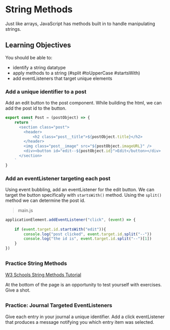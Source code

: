# String Methods

Just like arrays, JavaScript has methods built in to handle manipulating strings.

## Learning Objectives
You should be able to:

* identify a string datatype
* apply methods to a string (#split #toUpperCase #startsWith)
* add eventListeners that target unique elements

### Add a unique identifier to a post

Add an edit button to the post component. While building the html, we can add the post id to the button. 

```js
export const Post = (postObject) => {
    return `
      <section class="post">
        <header>
            <h2 class="post__title">${postObject.title}</h2>
        </header>
        <img class="post__image" src="${postObject.imageURL}" />
        <div><button id="edit--${postObject.id}">Edit</button></div>
      </section>
    `
}

```

### Add an eventListener targeting each post
Using event bubbling, add an eventListener for the edit button. We can target the button specifically with `startsWith()` method. Using the `split()` method we can determine the post id.

> main.js
```js
applicationElement.addEventListener("click", (event) => {
	
	if (event.target.id.startsWith("edit")){
		console.log("post clicked", event.target.id.split("--"))
		console.log("the id is", event.target.id.split("--")[1])
	}
})

```


## <h3 id="Giffy-Practice">Practice String Methods</h3>
[W3 Schools String Methods Tutorial](https://www.w3schools.com/js/js_string_methods.asp)

At the bottom of the page is an opportunity to test yourself with exercises. Give a shot.

## <h3 id="DJ-Practice">Practice: Journal Targeted EventListeners</h3>
Give each entry in your journal a unique identifier. Add a click eventListener that produces a message notifying you which entry item was selected. 